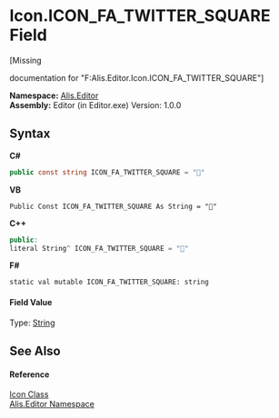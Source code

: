 # Icon.ICON_FA_TWITTER_SQUARE Field
 

\[Missing <summary> documentation for "F:Alis.Editor.Icon.ICON_FA_TWITTER_SQUARE"\]

**Namespace:**&nbsp;<a href="b150ade4-39de-a232-5f06-d3cdc1b2c538">Alis.Editor</a><br />**Assembly:**&nbsp;Editor (in Editor.exe) Version: 1.0.0

## Syntax

**C#**<br />
``` C#
public const string ICON_FA_TWITTER_SQUARE = ""
```

**VB**<br />
``` VB
Public Const ICON_FA_TWITTER_SQUARE As String = ""
```

**C++**<br />
``` C++
public:
literal String^ ICON_FA_TWITTER_SQUARE = ""
```

**F#**<br />
``` F#
static val mutable ICON_FA_TWITTER_SQUARE: string
```


#### Field Value
Type: <a href="https://docs.microsoft.com/dotnet/api/system.string" target="_blank">String</a>

## See Also


#### Reference
<a href="cc0f883c-67f8-f772-c6d7-a60b129f22a7">Icon Class</a><br /><a href="b150ade4-39de-a232-5f06-d3cdc1b2c538">Alis.Editor Namespace</a><br />